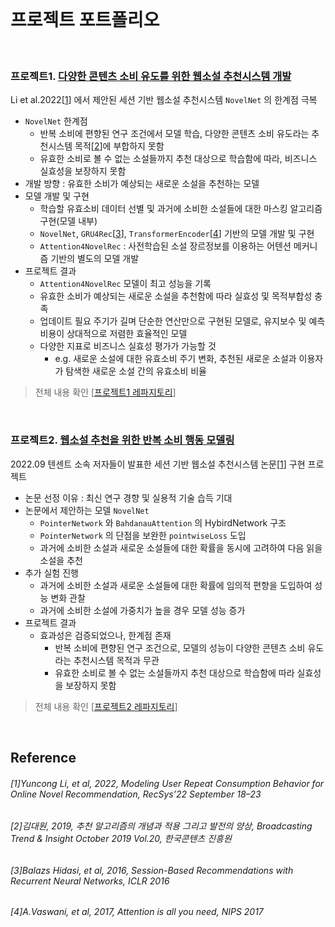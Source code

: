 </br>

# 프로젝트 포트폴리오
</br>

### 프로젝트1. [다양한 콘텐츠 소비 유도를 위한 웹소설 추천시스템 개발](https://github.com/namdo18/Attention4NovelRec)

Li et al.2022[[1](#reference)] 에서 제안된 세션 기반 웹소설 추천시스템 `NovelNet` 의 한계점 극복
- `NovelNet` 한계점
  - 반복 소비에 편향된 연구 조건에서 모델 학습, 다양한 콘텐츠 소비 유도라는 추천시스템 목적[[2](#reference)]에 부합하지 못함
  - 유효한 소비로 볼 수 없는 소설들까지 추천 대상으로 학습함에 따라, 비즈니스 실효성을 보장하지 못함
- 개발 방향 : 유효한 소비가 예상되는 새로운 소설을 추천하는 모델
- 모델 개발 및 구현
  - 학습할 유효소비 데이터 선별 및 과거에 소비한 소설들에 대한 마스킹 알고리즘 구현(모델 내부) 
  - `NovelNet`, `GRU4Rec`[[3](#reference)], `TransformerEncoder`[[4](#reference)] 기반의 모델 개발 및 구현
  - `Attention4NovelRec` : 사전학습된 소설 장르정보를 이용하는 어텐션 메커니즘 기반의 별도의 모델 개발
- 프로젝트 결과
  - `Attention4NovelRec` 모델이 최고 성능을 기록
  - 유효한 소비가 예상되는 새로운 소설을 추천함에 따라 실효성 및 목적부합성 충족
  - 업데이트 필요 주기가 길며 단순한 연산만으로 구현된 모델로, 유지보수 및 예측 비용이 상대적으로 저렴한 효율적인 모델
  - 다양한 지표로 비즈니스 실효성 평가가 가능할 것 
    - e.g. 새로운 소설에 대한 유효소비 주기 변화, 추천된 새로운 소설과 이용자가 탐색한 새로운 소설 간의 유효소비 비율
> 전체 내용 확인 [[프로젝트1 레파지토리](https://github.com/namdo18/Attention4NovelRec)]    

</br>

### 프로젝트2. [웹소설 추천을 위한 반복 소비 행동 모델링](https://github.com/namdo18/NovelNet)

2022.09 텐센트 소속 저자들이 발표한 세션 기반 웹소설 추천시스템 논문[[1](#reference)] 구현 프로젝트
- 논문 선정 이유 : 최신 연구 경향 및 실용적 기술 습득 기대
- 논문에서 제안하는 모델 `NovelNet`
  - `PointerNetwork` 와 `BahdanauAttention` 의 HybirdNetwork 구조
  - `PointerNetwork` 의 단점을 보완한 `pointwiseLoss` 도입
  - 과거에 소비한 소설과 새로운 소설들에 대한 확률을 동시에 고려하여 다음 읽을 소설을 추천
- 추가 실험 진행
  - 과거에 소비한 소설과 새로운 소설들에 대한 확률에 임의적 편향을 도입하여 성능 변화 관찰
  - 과거에 소비한 소설에 가중치가 높을 경우 모델 성능 증가
- 프로젝트 결과
  - 효과성은 검증되었으나, 한계점 존재
    - 반복 소비에 편향된 연구 조건으로, 모델의 성능이 다양한 콘텐츠 소비 유도라는 추천시스템 목적과 무관
    - 유효한 소비로 볼 수 없는 소설들까지 추천 대상으로 학습함에 따라 실효성을 보장하지 못함
> 전체 내용 확인 [[프로젝트2 레파지토리](https://github.com/namdo18/NovelNet)]    

</br>

## Reference
###### [1]Yuncong Li, et al, 2022, Modeling User Repeat Consumption Behavior for Online Novel Recommendation, RecSys’22 September 18–23
###### [2]김대원, 2019, 추천 알고리즘의 개념과 적용 그리고 발전의 양상, Broadcasting Trend & Insight October 2019 Vol.20, 한국콘텐츠 진흥원
###### [3]Balazs Hidasi, et al, 2016, Session-Based Recommendations with Recurrent Neural Networks, ICLR 2016
###### [4]A.Vaswani, et al, 2017, Attention is all you need, NIPS 2017


